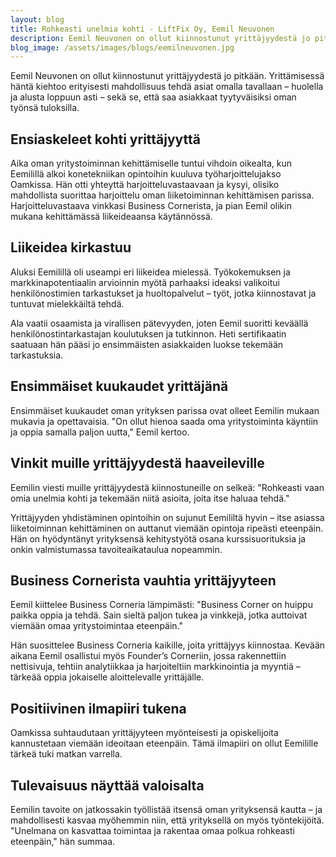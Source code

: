 ```yaml
---
layout: blog
title: Rohkeasti unelmia kohti - LiftFix Oy, Eemil Neuvonen
description: Eemil Neuvonen on ollut kiinnostunut yrittäjyydestä jo pitkään. Yrittämisessä häntä kiehtoo erityisesti mahdollisuus tehdä asiat omalla tavallaan – huolella ja alusta loppuun asti – sekä se, että saa asiakkaat tyytyväisiksi oman työnsä tuloksilla. 
blog_image: /assets/images/blogs/eemilneuvonen.jpg
---
```

Eemil Neuvonen on ollut kiinnostunut yrittäjyydestä jo pitkään. Yrittämisessä häntä kiehtoo erityisesti mahdollisuus tehdä asiat omalla tavallaan – huolella ja alusta loppuun asti – sekä se, että saa asiakkaat tyytyväisiksi oman työnsä tuloksilla. 

## Ensiaskeleet kohti yrittäjyyttä 

Aika oman yritystoiminnan kehittämiselle tuntui vihdoin oikealta, kun Eemilillä alkoi konetekniikan opintoihin kuuluva työharjoittelujakso Oamkissa. Hän otti yhteyttä harjoitteluvastaavaan ja kysyi, olisiko mahdollista suorittaa harjoittelu oman liiketoiminnan kehittämisen parissa. Harjoitteluvastaava vinkkasi Business Cornerista, ja pian Eemil olikin mukana kehittämässä liikeideaansa käytännössä. 

## Liikeidea kirkastuu 

Aluksi Eemilillä oli useampi eri liikeidea mielessä. Työkokemuksen ja markkinapotentiaalin arvioinnin myötä parhaaksi ideaksi valikoitui henkilönostimien tarkastukset ja huoltopalvelut – työt, jotka kiinnostavat ja tuntuvat mielekkäiltä tehdä. 

Ala vaatii osaamista ja virallisen pätevyyden, joten Eemil suoritti keväällä henkilönostintarkastajan koulutuksen ja tutkinnon. Heti sertifikaatin saatuaan hän pääsi jo ensimmäisten asiakkaiden luokse tekemään tarkastuksia. 

## Ensimmäiset kuukaudet yrittäjänä 

Ensimmäiset kuukaudet oman yrityksen parissa ovat olleet Eemilin mukaan mukavia ja opettavaisia. "On ollut hienoa saada oma yritystoiminta käyntiin ja oppia samalla paljon uutta," Eemil kertoo. 

## Vinkit muille yrittäjyydestä haaveileville 

Eemilin viesti muille yrittäjyydestä kiinnostuneille on selkeä: 
 "Rohkeasti vaan omia unelmia kohti ja tekemään niitä asioita, joita itse haluaa tehdä." 

Yrittäjyyden yhdistäminen opintoihin on sujunut Eemililtä hyvin – itse asiassa liiketoiminnan kehittäminen on auttanut viemään opintoja ripeästi eteenpäin. Hän on hyödyntänyt yrityksensä kehitystyötä osana kurssisuorituksia ja onkin valmistumassa tavoiteaikataulua nopeammin. 

## Business Cornerista vauhtia yrittäjyyteen 

Eemil kiittelee Business Corneria lämpimästi: 
"Business Corner on huippu paikka oppia ja tehdä. Sain sieltä paljon tukea ja vinkkejä, jotka auttoivat viemään omaa yritystoimintaa eteenpäin." 

Hän suosittelee Business Corneria kaikille, joita yrittäjyys kiinnostaa. Kevään aikana Eemil osallistui myös Founder’s Corneriin, jossa rakennettiin nettisivuja, tehtiin analytiikkaa ja harjoiteltiin markkinointia ja myyntiä – tärkeää oppia jokaiselle aloittelevalle yrittäjälle. 

## Positiivinen ilmapiiri tukena 

Oamkissa suhtaudutaan yrittäjyyteen myönteisesti ja opiskelijoita kannustetaan viemään ideoitaan eteenpäin. Tämä ilmapiiri on ollut Eemilille tärkeä tuki matkan varrella. 

## Tulevaisuus näyttää valoisalta 

Eemilin tavoite on jatkossakin työllistää itsensä oman yrityksensä kautta – ja mahdollisesti kasvaa myöhemmin niin, että yrityksellä on myös työntekijöitä. 
"Unelmana on kasvattaa toimintaa ja rakentaa omaa polkua rohkeasti eteenpäin," hän summaa. 

 
